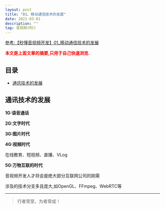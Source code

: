 ```yaml
---
layout: post
title: "01、移动通信技术的发展"
date: 2021-03-01
description: ""
tag: 音视频(MJ)
---
```



[参考:【秒懂音视频开发】01_移动通信技术的发展](https://www.cnblogs.com/mjios/p/14456126.html)

<span style="font-weight:bold;color:red;">本文是上面文章的摘要,只用于自己快速浏览.</span>


## 目录

* [通讯技术的发展](#content1)




<!-- ************************************************ -->
## <a id="content1"></a>通讯技术的发展

**1G:语音通话**

**2G:文字时代**

**3G:图片时代**

**4G:视频时代**

在线教育、短视频、直播、VLog


**5G:万物互联的时代**

音视频开发人才将会是绝大部分互联网公司的刚需

涉及的技术分支多且庞大,如OpenGL、FFmpeg、WebRTC等



----------
>  行者常至，为者常成！



